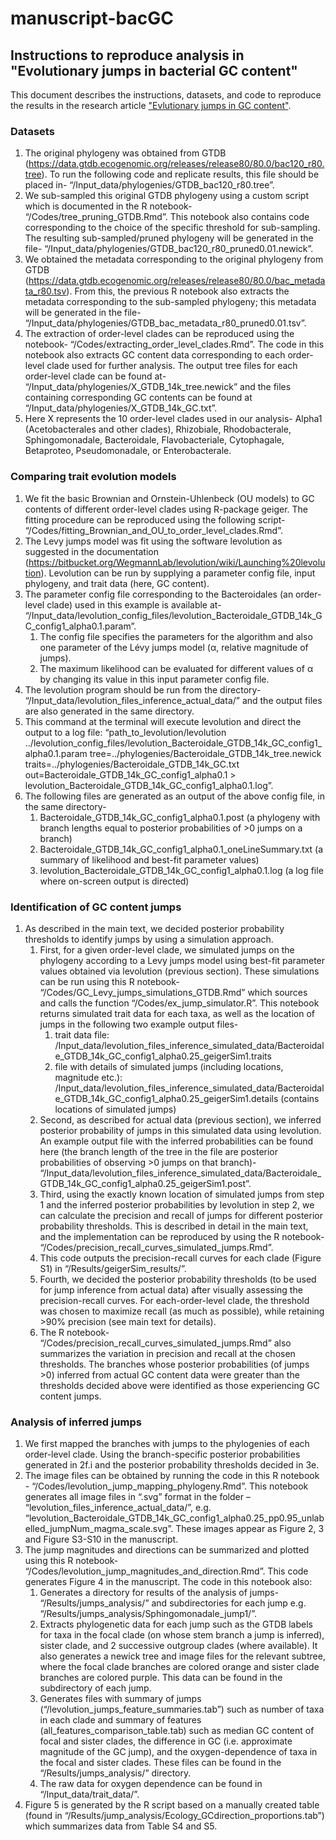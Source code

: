 # manuscript-bacGC

## Instructions to reproduce analysis in "Evolutionary jumps in bacterial GC content"

This document describes the instructions, datasets, and code to reproduce the results in the research article ["Evlutionary jumps in GC content"](https://doi.org/10.1101/2021.02.16.431469).
					
### Datasets
1. The original phylogeny was obtained from GTDB (https://data.gtdb.ecogenomic.org/releases/release80/80.0/bac120_r80.tree). To run the following code and replicate results, this file should be placed in- “/Input_data/phylogenies/GTDB_bac120_r80.tree”.
2. We sub-sampled this original GTDB phylogeny using a custom script which is documented in the R notebook- “/Codes/tree_pruning_GTDB.Rmd”. This notebook also contains code corresponding to the choice of the specific threshold for sub-sampling. The resulting sub-sampled/pruned phylogeny will be generated in the file- “/Input_data/phylogenies/GTDB_bac120_r80_pruned0.01.newick”.
3. We obtained the metadata corresponding to the original phylogeny from GTDB (https://data.gtdb.ecogenomic.org/releases/release80/80.0/bac_metadata_r80.tsv). From this, the previous R notebook also extracts the metadata corresponding to the sub-sampled phylogeny; this metadata will be generated in the file- “/Input_data/phylogenies/GTDB_bac_metadata_r80_pruned0.01.tsv”.
4. The extraction of order-level clades can be reproduced using the notebook- “/Codes/extracting_order_level_clades.Rmd”. The code in this notebook also extracts GC content data corresponding to each order-level clade used for further analysis. The output tree files for each order-level clade can be found at- “/Input_data/phylogenies/X_GTDB_14k_tree.newick” and the files containing corresponding GC contents can be found at “/Input_data/phylogenies/X_GTDB_14k_GC.txt”.
5. Here X represents the 10 order-level clades used in our analysis- Alpha1 (Acetobacterales and other clades), Rhizobiale, Rhodobacterale, Sphingomonadale, Bacteroidale, Flavobacteriale, Cytophagale, Betaproteo, Pseudomonadale, or Enterobacterale.
	
### Comparing trait evolution models
1. We fit the basic Brownian and Ornstein-Uhlenbeck (OU models) to GC contents of different order-level clades using R-package geiger. The fitting procedure can be reproduced using the following script- “/Codes/fitting_Brownian_and_OU_to_order_level_clades.Rmd”.
2. The Levy jumps model was fit using the software levolution as suggested in the documentation (https://bitbucket.org/WegmannLab/levolution/wiki/Launching%20levolution). Levolution can be run by supplying a parameter config file, input phylogeny, and trait data (here, GC content).
3. The parameter config file corresponding to the Bacteroidales (an order-level clade) used in this example is available at- “/Input_data/levolution_config_files/levolution_Bacteroidale_GTDB_14k_GC_config1_alpha0.1.param”.
	1. The config file specifies the parameters for the algorithm and also one parameter of the Lévy jumps model (α, relative magnitude of jumps).
	2. The maximum likelihood can be evaluated for different values of α by changing its value in this input parameter config file.
 4. The levolution program should be run from the directory- “/Input_data/levolution_files_inference_actual_data/” and the output files are also generated in the same directory.
 5. This command at the terminal will execute levolution and direct the output to a log file: “path_to_levolution/levolution ../levolution_config_files/levolution_Bacteroidale_GTDB_14k_GC_config1_alpha0.1.param tree=../phylogenies/Bacteroidale_GTDB_14k_tree.newick traits=../phylogenies/Bacteroidale_GTDB_14k_GC.txt out=Bacteroidale_GTDB_14k_GC_config1_alpha0.1 > levolution_Bacteroidale_GTDB_14k_GC_config1_alpha0.1.log”.
 6. The following files are generated as an output of the above config file, in the same directory-
 	1. Bacteroidale_GTDB_14k_GC_config1_alpha0.1.post (a phylogeny with branch lengths equal to posterior probabilities of >0 jumps on a branch)
 	2. Bacteroidale_GTDB_14k_GC_config1_alpha0.1_oneLineSummary.txt (a summary of likelihood and best-fit parameter values)
 	3. levolution_Bacteroidale_GTDB_14k_GC_config1_alpha0.1.log (a log file where on-screen output is directed)

### Identification of GC content jumps
1. As described in the main text, we decided posterior probability thresholds to identify jumps by using a simulation approach.
	1. First, for a given order-level clade, we simulated jumps on the phylogeny according to a Levy jumps model using best-fit parameter values obtained via levolution (previous section). These simulations can be run using this R notebook- “/Codes/GC_Levy_jumps_simulations_GTDB.Rmd” which sources and calls the function “/Codes/ex_jump_simulator.R”. This notebook returns simulated trait data for each taxa, as well as the location of jumps in the following two example output files-
		1. trait data file: /Input_data/levolution_files_inference_simulated_data/Bacteroidale_GTDB_14k_GC_config1_alpha0.25_geigerSim1.traits
		2. file with details of simulated jumps (including locations, magnitude etc.):
/Input_data/levolution_files_inference_simulated_data/Bacteroidale_GTDB_14k_GC_config1_alpha0.25_geigerSim1.details (contains locations of simulated jumps)
	2. Second, as described for actual data (previous section), we inferred posterior probability of jumps in this simulated data using levolution. An example output file with the inferred probabilities can be found here (the branch length of the tree in the file are posterior probabilities of observing >0 jumps on that branch)- “/Input_data/levolution_files_inference_simulated_data/Bacteroidale_GTDB_14k_GC_config1_alpha0.25_geigerSim1.post”.
	3. Third, using the exactly known location of simulated jumps from step 1 and the inferred posterior probabilities by levolution in step 2, we can calculate the precision and recall of jumps for different posterior probability thresholds. This is described in detail in the main text, and the implementation can be reproduced by using the R notebook- “/Codes/precision_recall_curves_simulated_jumps.Rmd”.
	4. This code outputs the precision-recall curves for each clade (Figure S1) in “/Results/geigerSim_results/”.
	5. Fourth, we decided the posterior probability thresholds (to be used for jump inference from actual data) after visually assessing the precision-recall curves. For each-order-level clade, the threshold was chosen to maximize recall (as much as possible), while retaining >90% precision (see main text for details).
	6. The R notebook-  “/Codes/precision_recall_curves_simulated_jumps.Rmd” also summarizes the variation in precision and recall at the chosen thresholds.
The branches whose posterior probabilities (of jumps >0) inferred from actual GC content data were greater than the thresholds decided above were identified as those experiencing GC content jumps.

### Analysis of inferred jumps
1. We first mapped the branches with jumps to the phylogenies of each order-level clade. Using the branch-specific posterior probabilities generated in 2f.i and the posterior probability thresholds decided in 3e. 
2. The image files can be obtained by running the code in this R notebook - “/Codes/levolution_jump_mapping_phylogeny.Rmd”. This notebook generates all image files in “.svg” format in the folder – “levolution_files_inference_actual_data/”, e.g. “levolution_Bacteroidale_GTDB_14k_GC_config1_alpha0.25_pp0.95_unlabelled_jumpNum_magma_scale.svg”. These images appear as Figure 2, 3 and Figure S3-S10 in the manuscript.
3. The jump magnitudes and directions can be summarized and plotted using this R notebook- “/Codes/levolution_jump_magnitudes_and_direction.Rmd”. This code generates Figure 4 in the manuscript. The code in this notebook also:
	1. Generates a directory for results of the analysis of jumps- “/Results/jumps_analysis/” and subdirectories for each jump e.g. “/Results/jumps_analysis/Sphingomonadale_jump1/”.
	2. Extracts phylogenetic data for each jump such as the GTDB labels for taxa in the focal clade (on whose stem branch a jump is inferred), sister clade, and 2 successive outgroup clades (where available). It also generates a newick tree and image files for the relevant subtree, where the focal clade branches are colored orange and sister clade branches are colored purple. This data can be found in the subdirectory of each jump.
	3. Generates files with summary of jumps (“/levolution_jumps_feature_summaries.tab”) such as number of taxa in each clade and summary of features (all_features_comparison_table.tab) such as median GC content of focal and sister clades, the difference in GC (i.e. approximate magnitude of the GC jump), and the oxygen-dependence of taxa in the focal and sister clades. These files can be found in the “/Results/jumps_analysis/” directory.
	4. The raw data for oxygen dependence can be found in “/Input_data/trait_data/”.
4. Figure 5 is generated by the R script  based on a manually created table (found in “/Results/jump_analysis/Ecology_GCdirection_proportions.tab”) which summarizes data from Table S4 and S5.
